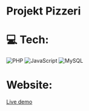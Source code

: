 # Projekt Pizzeri

# 💻 Tech:
![PHP](https://img.shields.io/badge/PHP-777BB4?logo=php&logoColor=fff&style=for-the-badge) ![JavaScript](https://img.shields.io/badge/javascript-%23323330.svg?style=for-the-badge&logo=javascript&logoColor=%23F7DF1E) ![MySQL](https://img.shields.io/badge/mysql-%2300000f.svg?style=for-the-badge&logo=mysql&logoColor=white)

# Website:
[Live demo](https://pizza.mdbgo.io/)

